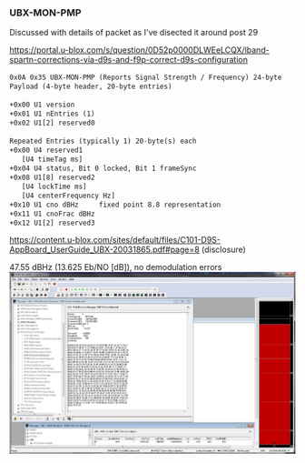 ### UBX-MON-PMP

Discussed with details of packet as I've disected it around post 29


https://portal.u-blox.com/s/question/0D52p0000DLWEeLCQX/lband-spartn-corrections-via-d9s-and-f9p-correct-d9s-configuration

```
0x0A 0x35 UBX-MON-PMP (Reports Signal Strength / Frequency) 24-byte Payload (4-byte header, 20-byte entries)
 
+0x00 U1 version
+0x01 U1 nEntries (1)
+0x02 U1[2] reserved0
 
Repeated Entries (typically 1) 20-byte(s) each
+0x00 U4 reserved1
   [U4 timeTag ms]
+0x04 U4 status, Bit 0 locked, Bit 1 frameSync
+0x08 U1[8] reserved2
   [U4 lockTime ms]
   [U4 centerFrequency Hz]
+0x10 U1 cno dBHz     fixed point 8.8 representation
+0x11 U1 cnoFrac dBHz
+0x12 U1[2] reserved3
```

https://content.u-blox.com/sites/default/files/C101-D9S-AppBoard_UserGuide_UBX-20031865.pdf#page=8 (disclosure)


47.55 dBHz (13.625 Eb/NO [dB]), no demodulation errors
![alt text](neo_d9s_004.jpg?raw=true)
